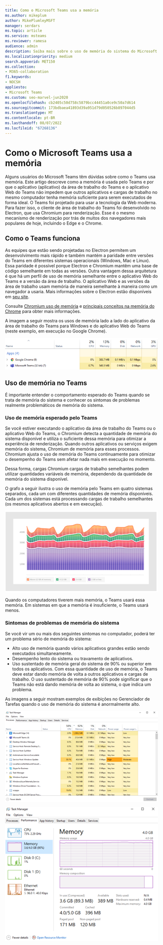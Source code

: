 ```yaml
---
title: Como o Microsoft Teams usa a memória
ms.author: mikeplum
author: MikePlumleyMSFT
manager: serdars
ms.topic: article
ms.service: msteams
ms.reviewer: ramesa
audience: admin
description: Saiba mais sobre o uso de memória do sistema do Microsoft Teams e por que o uso de memória é o mesmo entre o aplicativo da área de trabalho e o aplicativo Web.
ms.localizationpriority: medium
search.appverid: MET150
ms.collection:
- M365-collaboration
f1.keywords:
- NOCSH
appliesto:
- Microsoft Teams
ms.custom: seo-marvel-jun2020
ms.openlocfilehash: cb2405c50d758c5879bcc44451a0ce9c50a7d614
ms.sourcegitcommit: 173bdbaea41893d39a951d79d050526b897044d5
ms.translationtype: MT
ms.contentlocale: pt-BR
ms.lasthandoff: 08/07/2022
ms.locfileid: "67268136"
---
```

# <a name="how-microsoft-teams-uses-memory"></a>Como o Microsoft Teams usa a memória

Alguns usuários do Microsoft Teams têm dúvidas sobre como o Teams usa memória. Este artigo descreve como a memória é usada pelo Teams e por que o aplicativo (aplicativo) da área de trabalho do Teams e o aplicativo Web do Teams não impedem que outros aplicativos e cargas de trabalho no mesmo computador tenha memória suficiente para serem executados de forma ideal. O Teams foi projetado para usar a tecnologia da Web moderna. Para fazer isso, o cliente de área de trabalho do Teams foi desenvolvido no Electron, que usa Chromium para renderização. Esse é o mesmo mecanismo de renderização por trás de muitos dos navegadores mais populares de hoje, incluindo o Edge e o Chrome.

## <a name="how-teams-works"></a>Como o Teams funciona

As equipes que estão sendo projetadas no Electron permitem um desenvolvimento mais rápido e também mantém a paridade entre versões do Teams em diferentes sistemas operacionais (Windows, Mac e Linux). Essa paridade é possível porque Electron e Chromium mantêm uma base de código semelhante em todas as versões. Outra vantagem dessa arquitetura é que há um perfil de uso de memória semelhante entre o aplicativo Web do Teams e a versão da área de trabalho. O aplicativo Web e as versões da área de trabalho usam memória de maneira semelhante à maneira como um navegador a usaria. Mais informações sobre o Electron estão disponíveis em [seu site](https://electronjs.org/).

Consulte [Chromium uso de memória](https://www.chromium.org/developers/memory-usage-backgrounder) e [principais conceitos na memória do Chrome](https://chromium.googlesource.com/chromium/src.git/+/master/docs/memory/key_concepts.md) para obter mais informações.

A imagem a seguir mostra os usos de memória lado a lado do aplicativo da área de trabalho do Teams para Windows e do aplicativo Web do Teams (neste exemplo, em execução no Google Chrome).

![Uso de memória do Teams para o aplicativo da área de trabalho e o aplicativo Web.](media/teams-memory-clientweb.png)

## <a name="memory-usage-in-teams"></a>Uso de memória no Teams

É importante entender o comportamento esperado  do Teams quando se trata de memória do sistema e conhecer os sintomas de problemas realmente problemáticos de memória do sistema.

### <a name="expected-memory-usage-by-teams"></a>Uso de memória esperado pelo Teams

Se você estiver executando o aplicativo da área de trabalho do Teams ou o aplicativo Web do Teams, o Chromium detecta a quantidade de memória do sistema disponível e utiliza o suficiente dessa memória para otimizar a experiência de renderização. Quando outros aplicativos ou serviços exigem memória do sistema, Chromium de memória para esses processos. Chromium ajusta o uso de memória do Teams continuamente para otimizar o desempenho do Teams sem afetar nada mais em execução no momento.

Dessa forma, cargas Chromium cargas de trabalho semelhantes podem utilizar quantidades variáveis de memória, dependendo da quantidade de memória do sistema disponível.

O grafo a seguir ilustra o uso de memória pelo Teams em quatro sistemas separados, cada um com diferentes quantidades de memória disponíveis. Cada um dos sistemas está processando cargas de trabalho semelhantes (os mesmos aplicativos abertos e em execução).

![Uso de memória do Teams em sistemas diferentes.](media/teams-memory-usage.png)

Quando os computadores tiverem mais memória, o Teams usará essa memória. Em sistemas em que a memória é insuficiente, o Teams usará menos.

### <a name="symptoms-of-system-memory-issues"></a>Sintomas de problemas de memória do sistema

Se você vir um ou mais dos seguintes sintomas no computador, poderá ter um problema sério de memória do sistema:

- Alto uso de memória quando vários aplicativos grandes estão sendo executados simultaneamente.
- Desempenho lento do sistema ou travamento de aplicativos.
- Uso sustentado de memória geral do sistema de 90% ou superior em todos os aplicativos. Com essa quantidade de uso de memória, o Teams deve estar dando memória de volta a outros aplicativos e cargas de trabalho. O uso sustentado de memória de 90% pode significar que o Teams não está dando memória de volta ao sistema, o que indica um problema.

As imagens a seguir mostram exemplos de exibições no Gerenciador de Tarefas quando o uso de memória do sistema é anormalmente alto.

![Exibição de uso de memória do Teams no Gerenciador de Tarefas.](media/teams-memory-high-mem-process-list.png)

![Grafo de uso de memória do Teams no Gerenciador de Tarefas.](media/teams-memory-high-mem-process-list2.png)
